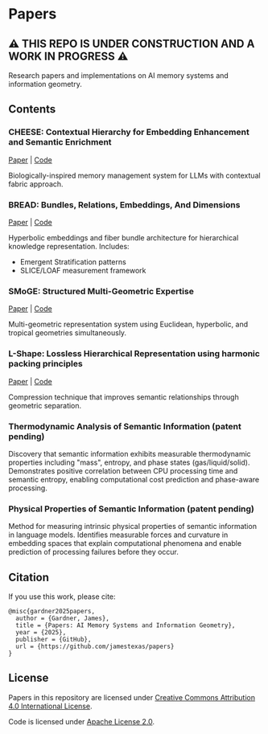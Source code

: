 # Papers

## ⚠️ THIS REPO IS UNDER CONSTRUCTION AND A WORK IN PROGRESS ⚠️
Research papers and implementations on AI memory systems and information geometry.

## Contents

### CHEESE: Contextual Hierarchy for Embedding Enhancement and Semantic Enrichment

[Paper](./cheese/paper.pdf) | [Code](./cheese/cheese_minimal.py)

Biologically-inspired memory management system for LLMs with contextual fabric approach.


### BREAD: Bundles, Relations, Embeddings, And Dimensions

[Paper](./bread/bread_paper.pdf) | [Code](./bread/)

Hyperbolic embeddings and fiber bundle architecture for hierarchical knowledge representation. Includes:
- Emergent Stratification patterns
- SLICE/LOAF measurement framework

### SMoGE: Structured Multi-Geometric Expertise

[Paper](./smoge/smoge_paper.pdf) | [Code](./smoge/)

Multi-geometric representation system using Euclidean, hyperbolic, and tropical geometries simultaneously.

### L-Shape: Lossless Hierarchical Representation using harmonic packing principles
[Paper](./lshape/lshape_paper.pdf) | [Code](./lshape/)

Compression technique that improves semantic relationships through geometric separation.

### Thermodynamic Analysis of Semantic Information (patent pending)
<!---
[Paper](./thermodynamics/thermodynamics_paper.pdf) | [Code](./thermodynamics/)
-->
Discovery that semantic information exhibits measurable thermodynamic properties including "mass", entropy, and phase states (gas/liquid/solid). Demonstrates positive correlation between CPU processing time and semantic entropy, enabling computational cost prediction and phase-aware processing.

### Physical Properties of Semantic Information (patent pending)
<!---
[Paper](./physical_properties/physical_properties_paper.pdf) | [Code](./physical_properties/)
-->
Method for measuring intrinsic physical properties of semantic information in language models. Identifies measurable forces and curvature in embedding spaces that explain computational phenomena and enable prediction of processing failures before they occur.

## Citation

If you use this work, please cite:
```
@misc{gardner2025papers,
  author = {Gardner, James},
  title = {Papers: AI Memory Systems and Information Geometry},
  year = {2025},
  publisher = {GitHub},
  url = {https://github.com/jamestexas/papers}
}
```

## License

Papers in this repository are licensed under [Creative Commons Attribution 4.0 International License](http://creativecommons.org/licenses/by/4.0/).

Code is licensed under [Apache License 2.0](LICENSE).
